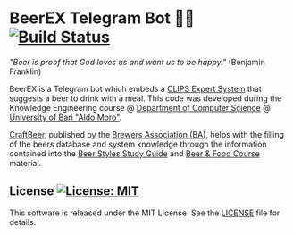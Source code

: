 # BeerEX Telegram Bot :robot::beer: [![Build Status](https://travis-ci.org/DonatoMeoli/BeerEXTelegramBot.svg?branch=master)](https://travis-ci.org/DonatoMeoli/BeerEXTelegramBot)

*"Beer is proof that God loves us and want us to be happy."* (Benjamin Franklin)

BeerEX is a Telegram bot which embeds a [CLIPS Expert System](http://www.clipsrules.net/) that suggests a beer to drink 
with a meal. This code was developed during the Knowledge Engineering course @ 
[Department of Computer Science](http://www.uniba.it/ricerca/dipartimenti/informatica) 
@ [University of Bari "Aldo Moro"](http://www.uniba.it/).

[CraftBeer](https://www.craftbeer.com), published by the [Brewers Association (BA)](https://www.brewersassociation.org/),
helps with the filling of the beers database and system knowledge through the information contained into the
[Beer Styles Study Guide](https://www.craftbeer.com/wp-content/uploads/2014/12/craftbeerdotcom-beer-styles.pdf) and 
[Beer & Food Course](http://www.craftbeer.com/wp-content/uploads/CB_Food_Course/BeerAndFoodCourse.pdf) material.

## License [![License: MIT](https://img.shields.io/badge/License-MIT-yellow.svg)](https://opensource.org/licenses/MIT)

This software is released under the MIT License. See the [LICENSE](LICENSE) file for details.
